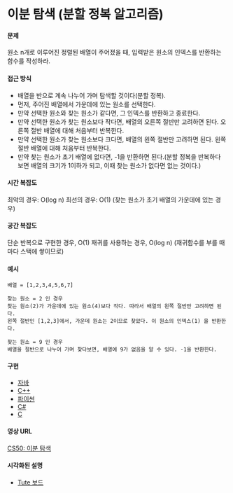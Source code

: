# 이분 탐색 (분할 정복 알고리즘)

#### 문제

원소 n개로 이루어진 정렬된 배열이 주어졌을 때, 입력받은 원소의 인덱스를 반환하는 함수를 작성하라.

#### 접근 방식

- 배열을 반으로 계속 나누어 가며 탐색할 것이다(분할 정복).
- 먼저, 주어진 배열에서 가운데에 있는 원소를 선택한다.
- 만약 선택한 원소와 찾는 원소가 같다면, 그 인덱스를 반환하고 종료한다.
- 만약 선택한 원소가 찾는 원소보다 작다면, 배열의 오른쪽 절반만 고려하면 된다. 오른쪽 절반 배열에 대해 처음부터 반복한다.
- 만약 선택한 원소가 찾는 원소보다 크다면, 배열의 왼쪽 절반만 고려하면 된다. 왼쪽 절반 배열에 대해 처음부터 반복한다.
- 만약 찾는 원소가 초기 배열에 없다면, -1을 반환하면 된다.(분할 정복을 반복하다 보면 배열의 크기가 1이하가 되고, 이때 찾는 원소가 없다면 없는 것이다.) 
  
#### 시간 복잡도

최악의 경우: O(log n)
최선의 경우: O(1)
(찾는 원소가 초기 배열의 가운데에 있는 경우)

#### 공간 복잡도

단순 반복으로 구현한 경우, O(1)
재귀를 사용하는 경우, O(log n)
(재귀함수를 부를 때마다 스택에 쌓이므로)

#### 예시

```
배열 = [1,2,3,4,5,6,7]  

찾는 원소 = 2 인 경우
찾는 원소(2)가 가운데에 있는 원소(4)보다 작다. 따라서 배열의 왼쪽 절반만 고려하면 된다.
왼쪽 절반인 [1,2,3]에서, 가운데 원소는 2이므로 찾았다. 이 원소의 인덱스(1) 을 반환한다.

찾는 원소 = 9 인 경우
배열을 절반으로 나누어 가며 찾다보면, 배열에 9가 없음을 알 수 있다. -1을 반환한다.
```

#### 구현

- [자바](https://github.com/TheAlgorithms/Java/blob/master/src/main/java/com/thealgorithms/searches/BinarySearch.java)
- [C++](https://github.com/TheAlgorithms/C-Plus-Plus/blob/master/Search/Binary%20Search.cpp)
- [파이썬](https://github.com/TheAlgorithms/Python/blob/master/searches/binary_search.py)
- [C#](https://github.com/TheAlgorithms/C-Sharp/blob/master/searches/binary_search.cs)
- [C](https://github.com/TheAlgorithms/C/blob/master/searching/Binary_Search.c)

#### 영상 URL

[CS50: 이분 탐색](https://www.youtube.com/watch?v=5xlIPT1FRcA)

#### 시각화된 설명

- [Tute 보드](https://boardhub.github.io/tute/?wd=binarySearchAlgo2)
